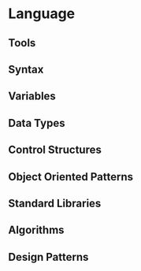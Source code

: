 # Language


## Tools
## Syntax
## Variables
## Data Types
## Control Structures
## Object Oriented Patterns
## Standard Libraries
## Algorithms
## Design Patterns


